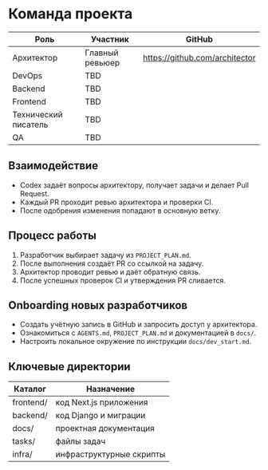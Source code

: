 # Команда проекта

| Роль                 | Участник        | GitHub                           |
| -------------------- | --------------- | -------------------------------- |
| Архитектор           | Главный ревьюер | <https://github.com/architector> |
| DevOps               | TBD             |                                  |
| Backend              | TBD             |                                  |
| Frontend             | TBD             |                                  |
| Технический писатель | TBD             |                                  |
| QA                   | TBD             |                                  |

## Взаимодействие

- Codex задаёт вопросы архитектору, получает задачи и делает Pull Request.
- Каждый PR проходит ревью архитектора и проверки CI.
- После одобрения изменения попадают в основную ветку.

## Процесс работы

1. Разработчик выбирает задачу из `PROJECT_PLAN.md`.
2. После выполнения создаёт PR со ссылкой на задачу.
3. Архитектор проводит ревью и даёт обратную связь.
4. После успешных проверок CI и утверждения PR сливается.

## Onboarding новых разработчиков

- Создать учётную запись в GitHub и запросить доступ у архитектора.
- Ознакомиться с `AGENTS.md`, `PROJECT_PLAN.md` и документацией в `docs/`.
- Настроить локальное окружение по инструкции `docs/dev_start.md`.

## Ключевые директории

| Каталог   | Назначение               |
| --------- | ------------------------ |
| frontend/ | код Next.js приложения   |
| backend/  | код Django и миграции    |
| docs/     | проектная документация   |
| tasks/    | файлы задач              |
| infra/    | инфраструктурные скрипты |
